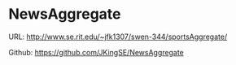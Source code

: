 # NewsAggregate
URL: http://www.se.rit.edu/~jfk1307/swen-344/sportsAggregate/

Github: https://github.com/JKingSE/NewsAggregate